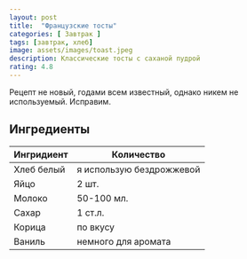 ```yaml
---
layout: post
title:  "Французские тосты"
categories: [ Завтрак ]
tags: [завтрак, хлеб]
image: assets/images/toast.jpeg
description: Классические тосты с саханой пудрой
rating: 4.8
---
```


Рецепт не новый, годами всем известный, однако никем не используемый. Исправим.

## Ингредиенты

| Ингридиент | Количество               |
| ---------- | ------------------------ |
| Хлеб белый | я использую бездрожжевой |
| Яйцо       | 2 шт.                    |
| Молоко     | 50-100 мл.               |
| Сахар      | 1 ст.л.                  |
| Корица     | по вкусу                 |
| Ваниль     | немного для аромата      |